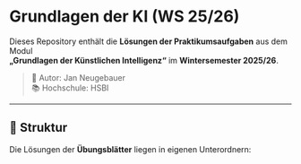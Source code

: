 # Grundlagen der KI (WS 25/26)

Dieses Repository enthält die **Lösungen der Praktikumsaufgaben** aus dem Modul  
**„Grundlagen der Künstlichen Intelligenz“** im **Wintersemester 2025/26**.

> 🧠 Autor: Jan Neugebauer  
> 📚 Hochschule: HSBI

---

## 📁 Struktur

Die Lösungen der **Übungsblätter** liegen in eigenen Unterordnern:


